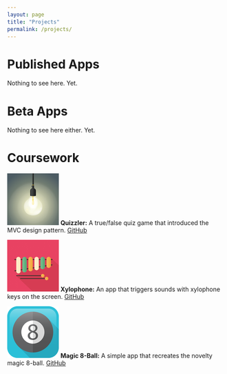 ```yaml
---
layout: page
title: "Projects"
permalink: /projects/
---
```


# Published Apps

Nothing to see here. Yet.

# Beta Apps

Nothing to see here either. Yet.

# Coursework

![Quizzler Icon](assets/quizzler_Icon-40@3x.png)
**Quizzler:**
A true/false quiz game that introduced the MVC design pattern. [GitHub](https://github.com/howswift/complete-ios-bootcamp/pull/11)


![Xylophone Icon](assets/xylophone_Icon-40@3x.png)
**Xylophone:**
An app that triggers sounds with xylophone keys on the
screen. [GitHub](https://github.com/howswift/complete-ios-bootcamp/pull/5)



![Magic 8-ball Icon](assets/magic8ball_Icon-40@3x.png)
**Magic 8-Ball:**
A simple app that recreates the novelty magic 8-ball.
[GitHub](https://github.com/howswift/complete-ios-bootcamp/pull/2)
